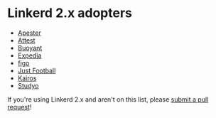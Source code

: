 # Linkerd 2.x adopters

- [Apester](https://apester.com)
- [Attest](https://www.askattest.com)
- [Buoyant](https://buoyant.io)
- [Expedia](https://www.expedia.com)
- [figo](https://www.figo.io/)
- [Just Football](https://justfootball.io)
- [Kairos](https://kairos.com)
- [Studyo](https://studyo.co)

If you're using Linkerd 2.x and aren't on this list, please [submit a pull
request](https://github.com/linkerd/linkerd2/pulls)!
